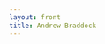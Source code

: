 ```yaml
---
layout: front
title: Andrew Braddock
---
```


<!--
If you've got content for the main page, put it here.
 -->